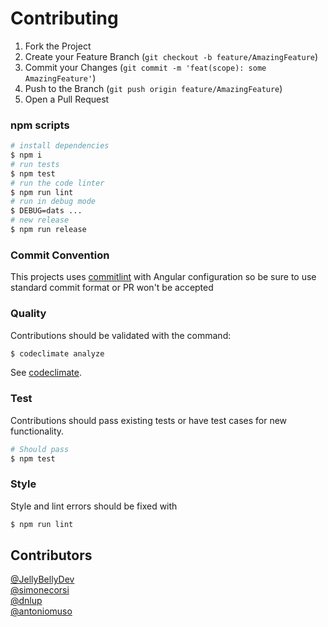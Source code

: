 # Contributing

1. Fork the Project
2. Create your Feature Branch (`git checkout -b feature/AmazingFeature`)
3. Commit your Changes (`git commit -m 'feat(scope): some AmazingFeature'`)
4. Push to the Branch (`git push origin feature/AmazingFeature`)
5. Open a Pull Request

### npm scripts

```bash
# install dependencies
$ npm i
# run tests
$ npm test
# run the code linter
$ npm run lint
# run in debug mode
$ DEBUG=dats ...
# new release
$ npm run release
```

### Commit Convention

This projects uses [commitlint](https://commitlint.js.org/) with Angular configuration so be sure to use standard commit format or PR won't be accepted

### Quality

Contributions should be validated with the command:

```bash
$ codeclimate analyze
```

See [codeclimate](https://github.com/codeclimate/codeclimate).

### Test

Contributions should pass existing tests or have test cases for new functionality.

```bash
# Should pass
$ npm test
```

### Style

Style and lint errors should be fixed with

```bash
$ npm run lint
```

## Contributors

[@JellyBellyDev](https://github.com/JellyBellyDev)  
[@simonecorsi](https://github.com/simonecorsi)  
[@dnlup](https://github.com/dnlup)  
[@antoniomuso](https://github.com/antoniomuso)
